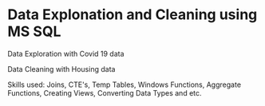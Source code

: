 
# Data Explonation and Cleaning using MS SQL

Data Exploration with Covid 19 data

Data Cleaning with Housing data

Skills used: Joins, CTE's, Temp Tables, Windows Functions, Aggregate Functions, Creating Views, Converting Data Types and etc.



